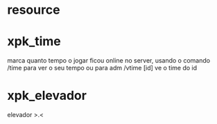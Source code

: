 # resource

# xpk_time
marca quanto tempo o jogar ficou online no server, usando o comando /time para ver o seu tempo ou para adm /vtime [id] ve o time do id
# xpk_elevador
elevador >.<
